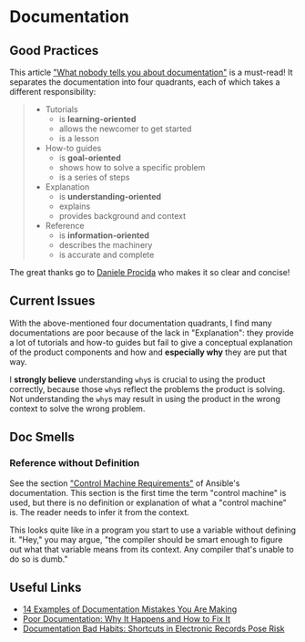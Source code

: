 # Documentation

## Good Practices

This article ["What nobody tells you about documentation"](https://www.divio.com/blog/documentation/) is a must-read! It separates the documentation into four quadrants, each of which takes a different responsibility:

> - Tutorials
>   - is **learning-oriented**
>   - allows the newcomer to get started
>   - is a lesson
> - How-to guides
>   - is **goal-oriented**
>   - shows how to solve a specific problem
>   - is a series of steps
> - Explanation
>   - is **understanding-oriented**
>   - explains
>   - provides background and context
> - Reference
>   - is **information-oriented**
>   - describes the machinery
>   - is accurate and complete

The great thanks go to [Daniele Procida](https://twitter.com/evildmp) who makes it so clear and concise!

## Current Issues

With the above-mentioned four documentation quadrants, I find many documentations are poor because of the lack in "Explanation": they provide a lot of tutorials and how-to guides but fail to give a conceptual explanation of the product components and how and **especially why** they are put that way.

I **strongly believe** understanding `why`s is crucial to using the product correctly, because those `why`s reflect the problems the product is solving. Not understanding the `why`s may result in using the product in the wrong context to solve the wrong problem.

## Doc Smells

### Reference without Definition

See the section ["Control Machine Requirements"](https://docs.ansible.com/ansible/latest/installation_guide/intro_installation.html#control-machine-requirements) of Ansible's documentation. This section is the first time the term "control machine" is used, but there is no definition or explanation of what a "control machine" is. The reader needs to infer it from the context.

This looks quite like in a program you start to use a variable without defining it. "Hey," you may argue, "the compiler should be smart enough to figure out what that variable means from its context. Any compiler that's unable to do so is dumb."

## Useful Links

- [14 Examples of Documentation Mistakes You Are Making](http://blog.screensteps.com/14-examples-of-bad-documentation)
- [Poor Documentation: Why It Happens and How to Fix It](http://www.fortherecordmag.com/archives/0516p12.shtml)
- [Documentation Bad Habits: Shortcuts in Electronic Records Pose Risk](http://library.ahima.org/doc?oid=81008#.W1uFmnXwbdE)
